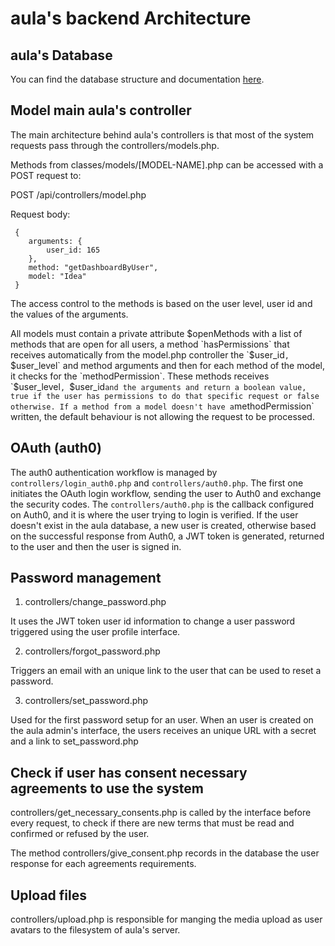 # aula's backend Architecture

## aula's Database

You can find the database structure and documentation [here](https://github.com/aula-app/playground/blob/main/init/Database_Description.md).

## Model main aula's controller

The main architecture behind aula's controllers is that most of the system requests pass through the controllers/models.php.

Methods from classes/models/[MODEL-NAME].php can be accessed with a POST request to:

POST /api/controllers/model.php

Request body:

```
 {
    arguments: {
        user_id: 165
    },
    method: "getDashboardByUser",
    model: "Idea"
 }

```

The access control to the methods is based on the user level, user id and the values of the arguments.

All models must contain a private attribute $openMethods with a list of methods that are open for all users,
a method `hasPermissions` that receives automatically from the model.php controller the `$user_id`, `$user_level` and
method arguments and then for each method of the model, it checks for the `methodPermission`. These methods
receives `$user_level`, `$user_id`and the arguments and return a boolean value, true if the user has permissions
to do that specific request or false otherwise. If a method from a model doesn't have a`methodPermission` written,
the default behaviour is not allowing the request to be processed.

## OAuth (auth0)

The auth0 authentication workflow is managed by `controllers/login_auth0.php` and `controllers/auth0.php`. The first one initiates the OAuth login workflow, sending the user to Auth0 and exchange the security codes. The `controllers/auth0.php` is the callback configured on Auth0, and it is where the user trying to login is verified. If the user doesn't exist in the aula database, a new user is created, otherwise based on the successful response from Auth0, a JWT token is generated, returned to the user and then the user is signed in.

## Password management

1. controllers/change_password.php

It uses the JWT token user id information to change a user password triggered using the user profile interface.

2. controllers/forgot_password.php

Triggers an email with an unique link to the user that can be used to reset a password.

3. controllers/set_password.php

Used for the first password setup for an user. When an user is created on the aula admin's interface, the users receives an unique URL with a secret and a link to set_password.php

## Check if user has consent necessary agreements to use the system

controllers/get_necessary_consents.php is called by the interface before every request, to check if there are new terms that must be read and confirmed or refused by the user.

The method controllers/give_consent.php records in the database the user response for each agreements requirements.

## Upload files

controllers/upload.php is responsible for manging the media upload as user avatars to the filesystem of aula's server.
